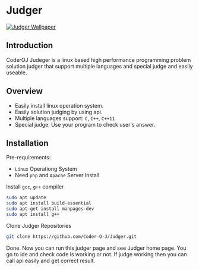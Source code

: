 # Judger
[![Judger Wallpaper](https://github.com/coder-o-j/judger/public/file/home.png?raw=true)](https://judger.coderoj.com)
## Introduction
CoderOJ Judeger is a linux based high performance programming problem solution judger that support multiple languages and special judge and easily useable.
## Overview
* Easily install linux operation system.
* Easily solution judging by using api.
* Multiple languages support: `C`, `C++`, `C++11`
* Special judge: Use your program to check user's answer.
## Installation
Pre-requirements:
- ``Linux`` Operationg System
- Need ``php`` and ``Apache`` Server Install

Install ``gcc``, ``g++`` compiler
 ```sh
sudo apt update
sudo apt install build-essential
sudo apt-get install manpages-dev
sudo apt install g++
```
Clone Judger Repositories
 ```sh
git clone https://github.com/Coder-O-J/Judger.git
```
Done. Now you can run this judger page and see Judger home page. You go to ide and check code is working or not. If judge working then you can call api easily and get correct result.
